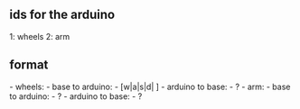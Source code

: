<h2>ids for the arduino</h2>
1: wheels
2: arm

<h2>format</h2>
- wheels:
  - base to arduino:
    - [w|a|s|d| ]
  - arduino to base:
    - ?
- arm:
  - base to arduino:
    - ?
  - arduino to base:
    - ?

